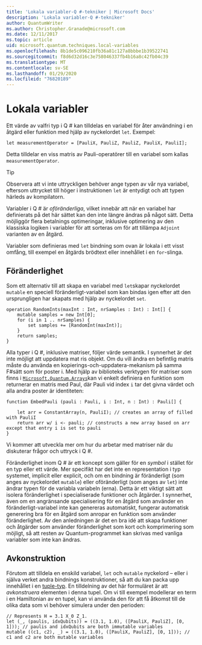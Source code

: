 ```yaml
---
title: 'Lokala variabler-Q #-tekniker | Microsoft Docs'
description: 'Lokala variabler-Q #-tekniker'
author: QuantumWriter
ms.author: Christopher.Granade@microsoft.com
ms.date: 12/11/2017
ms.topic: article
uid: microsoft.quantum.techniques.local-variables
ms.openlocfilehash: 8b1de5c096210fb36a81c127a8bbbe1b39522741
ms.sourcegitcommit: f8d6d32d16c3e758046337fb4b16a8c42fb04c39
ms.translationtype: MT
ms.contentlocale: sv-SE
ms.lasthandoff: 01/29/2020
ms.locfileid: "76820189"
---
```

# <a name="local-variables"></a>Lokala variabler #

Ett värde av valfri typ i Q # kan tilldelas en variabel för åter användning i en åtgärd eller funktion med hjälp av nyckelordet `let`.
Exempel:

```qsharp
let measurementOperator = [PauliX, PauliZ, PauliZ, PauliX, PauliI];
```

Detta tilldelar en viss matris av Pauli-operatörer till en variabel som kallas `measurementOperator`.

> [!TIP]
> Observera att vi inte uttryckligen behöver ange typen av vår nya variabel, eftersom uttrycket till höger i instruktionen `let` är entydigt och att typen härleds av kompilatorn. 

Variabler i Q # är *oföränderliga*, vilket innebär att när en variabel har definierats på det här sättet kan den inte längre ändras på något sätt.
Detta möjliggör flera betalnings optimeringar, inklusive optimering av den klassiska logiken i variabler för att sorteras om för att tillämpa `Adjoint` varianten av en åtgärd.

Variabler som definieras med `let` bindning som ovan är lokala i ett visst omfång, till exempel en åtgärds brödtext eller innehållet i en `for`-slinga.


## <a name="mutability"></a>Föränderlighet ##

Som ett alternativ till att skapa en variabel med `let`skapar nyckelordet `mutable` en speciell föränderligt-variabel som kan bindas igen efter att den ursprungligen har skapats med hjälp av nyckelordet `set`.

```qsharp
operation RandomInts(maxInt : Int, nrSamples : Int) : Int[] {
    mutable samples = new Int[0];
    for (i in 1 .. nrSamples) {
        set samples += [RandomInt(maxInt)];
    }
    return samples;
}
```

Alla typer i Q #, inklusive matriser, följer värde semantik. I synnerhet är det inte möjligt att uppdatera mat ris objekt. Om du vill ändra en befintlig matris måste du använda en kopierings-och-uppdatera-mekanism på samma F#sätt som för poster i. Med hjälp av biblioteks verktygen för matriser som finns i [`Microsoft.Quantum.Arrays`](xref:microsoft.quantum.arrays)kan vi enkelt definiera en funktion som returnerar en matris med Paul, där Pauli vid index `i` tar det givna värdet och alla andra poster är identiteten: 

```qsharp
function EmbedPauli (pauli : Pauli, i : Int, n : Int) : Pauli[] {
    
    let arr = ConstantArray(n, PauliI); // creates an array of filled with PauliI
    return arr w/ i <- pauli; // constructs a new array based on arr except that entry i is set to pauli
}
```

Vi kommer att utveckla mer om hur du arbetar med matriser när du diskuterar frågor och uttryck i Q #. 

Föränderlighet inom Q # är ett koncept som gäller för en *symbol* i stället för en typ eller ett värde. Mer specifikt har det inte en representation i typ systemet, implicit eller explicit, och om en bindning är föränderligt (som anges av nyckelordet `mutable`) eller oföränderligt (som anges av `let`) inte ändrar typen för de variabla variabeln (erna). Detta är ett viktigt sätt att isolera föränderlighet i specialiserade funktioner och åtgärder.
I synnerhet, även om en angränsande specialisering för en åtgärd som använder en föränderligt-variabel inte kan genereras automatiskt, fungerar automatisk generering bra för en åtgärd som anropar en funktion som använder föränderlighet.
Av den anledningen är det en bra idé att skapa funktioner och åtgärder som använder föränderlighet som kort och komprimering som möjligt, så att resten av Quantum-programmet kan skrivas med vanliga variabler som inte kan ändras.


## <a name="deconstruction"></a>Avkonstruktion ##

Förutom att tilldela en enskild variabel, `let` och `mutable` nyckelord – eller i själva verket andra bindnings konstruktioner, så att du kan packa upp innehållet i en [tuple-typ](xref:microsoft.quantum.language.type-model#tuple-types).
En tilldelning av det här formuläret är att *avkonstruera* elementen i denna tupel.
Om vi till exempel modellerar en term i en Hamiltonian av en tupel, kan vi använda den för att få åtkomst till de olika data som vi behöver simulera under den perioden:

```qsharp
// Represents H = 3.1 X_0 Z_1.
let (_, (paulis, idxQubits)) = ((3.1, 1.0), ([PauliX, PauliZ], [0, 1])); // paulis and idxQubits are both immutable variables
mutable ((c1, c2), _) = ((3.1, 1.0), ([PauliX, PauliZ], [0, 1])); // c1 and c2 are both mutable variables
```


